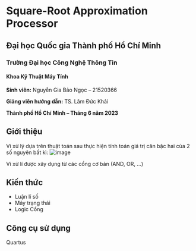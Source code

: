 # Square-Root Approximation Processor

## Đại học Quốc gia Thành phố Hồ Chí Minh
### Trường Đại học Công Nghệ Thông Tin
#### Khoa Kỹ Thuật Máy Tính

**Sinh viên:** Nguyễn Gia Bảo Ngọc – 21520366

**Giảng viên hướng dẫn:** TS. Lâm Đức Khải

**Thành phố Hồ Chí Minh – Tháng 6 năm 2023**

## Giới thiệu
Vi xử lý dựa trên thuật toán sau thực hiện tính toán giá trị căn bậc hai của 2 số nguyên bất kì:
![image](https://github.com/ngbn111723/SQUARE-ROOT-APPROXIMATION-PROCESSOR/assets/141933052/c742e20d-d957-400f-a051-f225ada600a3)

Vi xử lí được xây dụng từ các cổng cơ bản (AND, OR, ...)
## Kiến thức
- Luận lí số
- Máy trạng thái
- Logic Cổng
## Công cụ sử dụng
Quartus
